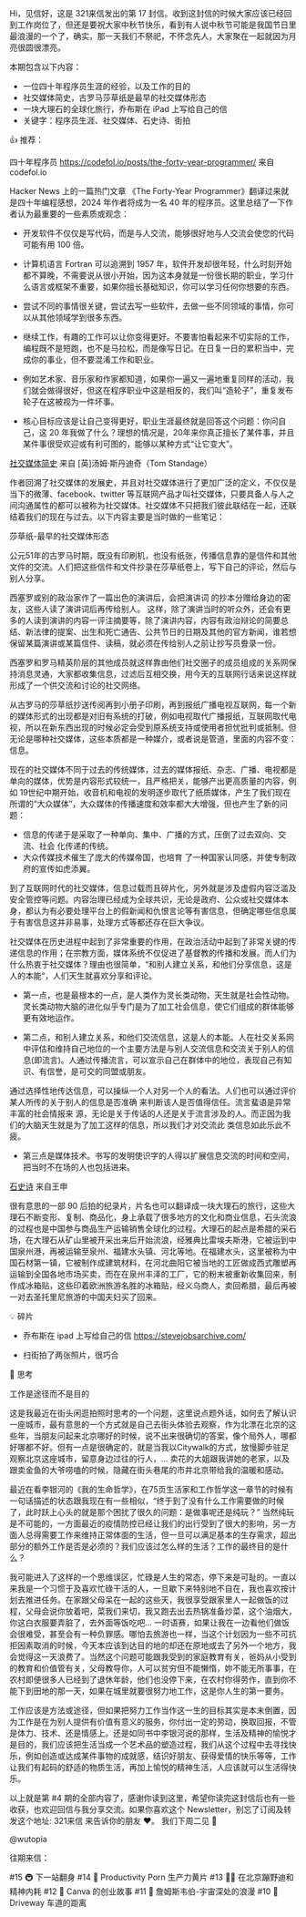 
Hi，见信好，这是 321来信发出的第 17 封信。收到这封信的时候大家应该已经回到工作岗位了，但还是要祝大家中秋节快乐，看到有人说中秋节可能是我国节日里最浪漫的一个了，确实，那一天我们不祭祀，不怀念先人，大家聚在一起就因为月亮很圆很漂亮。

本期包含以下内容：
- 一位四十年程序员生涯的经验，以及工作的目的
- 社交媒体简史，古罗马莎草纸是最早的社交媒体形态
- 一块大理石的全球化旅行，乔布斯在 iPad 上写给自己的信
- 关键字：程序员生涯、社交媒体、石史诗、街拍

👍 推荐：

四十年程序员 https://codefol.io/posts/the-forty-year-programmer/ 来自 codefol.io


Hacker News 上的一篇热门文章 《The Forty-Year Programmer》翻译过来就是四十年编程感想，2024 年作者将成为一名 40 年的程序员。这里总结了一下作者认为最重要的一些素质或观念：

- 开发软件不仅仅是写代码，而是与人交流，能够很好地与人交流会使您的代码可能有用 100 倍。

- 计算机语言 Fortran 可以追溯到 1957 年，软件开发却很年轻，什么时刻开始都不算晚，不需要说从很小开始，因为这本身就是一份很长期的职业，学习什么语言或框架不重要，如果你擅长基础知识，你可以学习任何你想要的东西。

- 尝试不同的事情很关键，尝试去写一些软件，去做一些不同领域的事情，你可以从其他领域学到很多东西。

- 继续工作，有趣的工作可以让你变得更好。不要害怕看起来不切实际的工作，编程既不是短跑，也不是马拉松，而是像写日记。在日复一日的累积当中，完成你的事业，但不要混淆工作和职业。

- 例如艺术家、音乐家和作家都知道，如果你一遍又一遍地重复同样的活动，我们就会做得很好，但这在程序职业中这是相反的，我们叫“造轮子”，重复发布轮子在这被视为一件坏事。

- 核心目标应该是让自己变得更好，职业生涯最终就是回答这个问题：你问自己，这 20 年我做了什么？理想的情况是，20年来你真正擅长了某件事，并且某件事很受欢迎或有利可图的，能够以某种方式“让它变大”。



[社交媒体简史](https://book.douban.com/subject/30434010/) 来自 [英]汤姆·斯丹迪奇（Tom Standage）

作者回溯了社交媒体的发展史，并且对社交媒体进行了更加广泛的定义，不仅仅是当下的微薄、facebook、twitter 等互联网产品才叫社交媒体，只要具备人与人之间沟通属性的都可以被称为社交媒体。社交媒体不只把我们彼此联结在一起，还联结着我们的现在与过去。以下内容主要是当时做的一些笔记：

莎草纸-最早的社交媒体形态

公元51年的古罗马时期，既没有印刷机，也没有纸张，传播信息靠的是信件和其他文件的交流。人们把这些信件和文件抄录在莎草纸卷上，写下自己的评论，然后与别人分享。

西塞罗或别的政治家作了一篇出色的演讲后，会把演讲词 的抄本分赠给身边的密友，这些人读了演讲词后再传给别人。 这样，除了演讲当时的听众外，还会有更多的人读到演讲的内容一评注摘要等，除了演讲内容，内容有政治辩论的简要总结、新法律的提案、出生和死亡通告、公共节日的日期及其他的官方新闻，谁若想保留某篇演讲或某篇信件、读稿，就必须在传给别人之前让抄写员誊录一份。

西塞罗和罗马精英阶层的其他成员就这样靠由他们社交圈子的成员组成的关系网保持消息灵通，大家都收集信息，过滤后互相交换，用今天的互联网行话来说这样就形成了一个供交流和讨论的社交网络。

从古罗马的莎草纸抄送传阅再到小册子印刷，再到报纸广播电视互联网，每一个新的媒体形式的出现都是对旧有系统的打破，例如电视取代广播报纸，互联网取代电视，所以在新东西出现的时候必定会受到原系统支持或使用者担忧批判或抵制。但无论是哪种社交媒体，这些本质都是一种媒介，或者说是管道，里面的内容不变：信息。

现在的社交媒体不同于过去的传统媒体，过去的媒体报纸、杂志、广播、电视都是单向的媒体，优势是内容形式较统一，且严格把关，能够产出更高质量的内容，例如 19世纪中期开始，收音机和电视的发明逐步取代了纸质媒体，产生了我们现在所谓的“大众媒体”，大众媒体的传播速度和效率都大大增强，但也产生了新的问题：

- 信息的传递于是采取了一种单向、集中、广播的方式，压倒了过去双向、交流、社会 化传递的传统。
- 大众传媒技术催生了庞大的传媒帝国，也培育 了一种国家认同感，并使专制政府的宣传如虎添翼。

到了互联网时代的社交媒体，信息过载而且碎片化，另外就是涉及虚假内容泛滥及安全管控等问题。内容治理已经成为全球共识，无论是政府、公众或社交媒体本身，都认为有必要处理平台上的假新闻和仇恨言论等有害信息，但确定哪些信息属于有害信息这并非易事，处理方式等都还存在巨大争议。

社交媒体在历史进程中起到了非常重要的作用，在政治活动中起到了非常关键的传递信息的作用；在宗教方面，媒体系统不仅促进了基督教的传播和发展。而人们为什么热衷于社交媒体？理由也很简单，“和别人建立关系，和他们分享信息，这是人的本能“，人们天生就喜欢分享和评论。

- 第一点，也是最根本的一点，是人类作为灵长类动物，天生就是社会性动物。灵长类动物大脑的进化似乎专门是为了加工社会信息，使它们组成的群体能够更有效地运作。

- 第二点，和别人建立关系，和他们交流信息，这是人的本能。人在社交关系网中评估和维持自己地位的一个主要方法是与别人交流信息和交流关于别人的信息(即流言)。人通过传播流言，可以宣示自己在群体中的地位，表现自己有知识、有信誉，是可交的同盟或朋友。
    
通过选择性地传达信息，可以操纵一个人对另一个人的看法。人们也可以通过评价某人所传的关于别人的信息是否准确 来判断该人是否值得信任。流言蜚语是异常丰富的社会情报来 源，无论是关于传话的人还是关于流言涉及的人。而正因为我 们的大脑天生就是为了加工这样的信息，所以我们才对交流此 类信息如此乐此不疲。
    
- 第三点是媒体技术。书写的发明使识字的人得以扩展信息交流的时间和空间，把当时不在场的人也包括进来。


[石史诗](https://movie.douban.com/subject/34880216/) 来自王申

很有意思的一部 90 后拍的纪录片，片名也可以翻译成一块大理石的旅行，这些大理石不断变形、复制、商品化，身上承载了很多地方的文化和商业信息，石头流浪的过程也是中国参与商品生产运输销售全球化的过程。大理石的起点是希腊的采石场，在大理石从矿山里被开采出来后开始流浪，经雅典比雷埃夫斯港，它被运到中国泉州港，再被运输至泉州、福建水头镇、河北等地。在福建水头，这里被称为中国石材第一镇，它被制作成建筑材料，在河北曲阳它被当地的工匠做成西式雕塑再运输到全国各地市场买卖，而在在泉州丰泽的工厂，它的粉末被重新收集回来，制作成冰箱贴，这些印着欧洲旅游名胜的冰箱贴，经义乌商人，卖回希腊，最后再被一对去圣托里尼旅游的中国夫妇买了回来。

💡 碎片

- 乔布斯在 ipad 上写给自己的信 https://stevejobsarchive.com/

- 扫街拍了两张照片，很巧合

👀 思考

工作是途径而不是目的

这是我最近在街头闲逛拍照时思考的一个问题，这里说点题外话，如何去了解认识一座城市，最有意思的一个方式就是自己去街头体验去观察，作为北漂在北京的这些年，当朋友问起来北京哪好的时候，说不出来很确切的答案，像个局外人，哪都好哪都不好。但有一点是很确定的，就是当我以Citywalk的方式，放慢脚步驻足观察北京这座城市，留意身边过往的行人，… 卖花的大姐跟我讲她的老家，以及跟卖金鱼的大爷唠嗑的时候，隐藏在街头巷尾的市井北京带给我的温暖和感动。

最近在看李银河的《我的生命哲学》，在75页生活家和工作哲学这一章节的时候有一句话描述的状态跟我现在有一些相似，“终于到了没有什么工作需要做的时候了，此时跃上心头的就是那个困扰了很久的问题：是做事呢还是纯玩？” 当然纯玩是不可能的，一方面最近的疫情防控已经让我们的出行受到了很大的影响，另一方面人总得需要工作来维持正常体面的生活，但一旦可以满足基本的生存需求，超出部分的额外工作是否是必须的？我们应该过怎么样的生活？工作的最终目的是什么？

我可能进入了这样的一个思维误区，忙碌是人生的常态，停下来是可耻的。一直以来我是一个习惯于及喜欢忙碌干活的人，一旦歇下来特别地不自在，我也喜欢按计划去推进任务。在家跟父母呆在一起的这些天，我很享受跟家里人一起做饭的过程，父母会说你放着吧，菜我们来切，我又跑去出去热锅准备炒菜，这个油烟大，你这白衣服要弄脏了，去外面等饭吃吧... 一时语赛，如果让我在一边看他们做饭会很难受，甚至会有一种负罪感。哪怕去旅游也一样，当这个计划因为一些不可抗拒因素取消的时候，今天本应该到达目的地的却还在原地或去了另外一个地方，我会觉得这一天浪费了。当然这个问题可能跟我受到的家庭教育有关，爸妈从小受到的教育和价值管有关，父母教导你，人可以贫穷但不能懒惰，妳不能无所事事，在农村即便很多人已经到了退休年龄，他们也没停下来，在农村你得劳作，直到你不能下到田地的那一天，如果在城里就要很努力地工作，这是你人生的第一要务。

工作应该是方法或途径，但如果把努力工作当作这一生的目标其实是本末倒置，因为工作是在为别人提供有价值有意义的服务，你付出一定的劳动，换取回报，不管是体力、技术、还是情感上。还是如同书中李银河说的那样，生活及精神的愉悦才是目的，我们应该把生活当成一个艺术品的塑造过程，我们从这个过程中去寻找快乐，例如创造或达成某件事物的成就感，结识好朋友、获得爱情的快乐等等，工作让我们有起码的舒适的物质生活，再加上愉悦的精神生活，人应该就可以生活得快乐。

以上就是第 #4 期的全部内容了，感谢你读到这里，希望你读完这封信后也有一些收获，也欢迎回信与我分享交流。如果你喜欢这个 Newsletter，别忘了订阅及转发这个地址: 321来信 来告诉你的朋友 ❤️。
我们下周二见 👋

@wutopia


往期来信：

#15 🚇 下一站翻身
#14 🌾 Productivity Porn 生产力黄片
#13 💃🏻 在北京蹦野迪和精神内耗
#12 🚀 Canva 的创业故事
#11 🔭 詹姆斯韦伯-宇宙深处的浪漫
#10 🚗 Driveway 车道的距离

